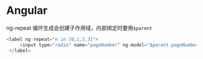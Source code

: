 # Angular

ng-repeat 循环生成会创建子作用域，内部绑定时要用`$parent`

```js
<label ng-repeat="n in [0,1,2,3]">
     <input type="radio" name="pageNumber" ng-model="$parent.pageNumber" ng-value="n" /> {{n}}
 </label>
```
